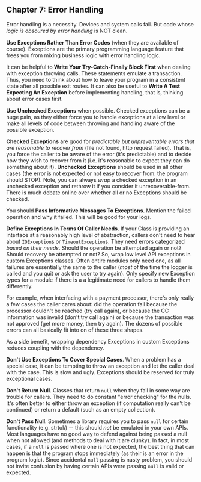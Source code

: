 ## Chapter 7: Error Handling

Error handling is a necessity. Devices and system calls fail. But code whose *logic is obscured by
error handling* is NOT clean.

**Use Exceptions Rather Than Error Codes** (when they are available of course). Exceptions are the
primary programming language feature that frees you from mixing business logic with error handling
logic.

It can be helpful to **Write Your Try-Catch-Finally Block First** when dealing with exception
throwing calls. These statements emulate a transaction. Thus, you need to think about how to leave
your program in a consistent state after all possible exit routes. It can also be useful to **Write
A Test Expecting An Exception** before implementing handling, that is, thinking about error cases
first.

**Use Unchecked Exceptions** when possible. Checked exceptions can be a huge pain, as they either
force you to handle exceptions at a low level or make all levels of code between throwing and
handling aware of the possible exception. 

**Checked Exceptions** are good for *predictable but unpreventable errors that are reasonable to
recover from* (file not found, http request failed). That is, you force the caller to be aware of
the error (it's predictable) and to decide how they wish to recover from it (i.e. it's reasonable to
expect they can do something about it). **Unchecked Exceptions** should be used in all other cases
(the error is not expected or not easy to recover from: the program should STOP). Note, you can
always *wrap* a checked exception in an unchecked exception and rethrow it if you consider it
unrecoverable-from. There is much debate online over whether all or no Exceptions should be checked.

You should **Pass Informative Messages To Exceptions**. Mention the failed operation and why it
failed. This will be good for your logs.

**Define Exceptions In Terms Of Caller Needs**. If your Class is providing an interface at a
reasonably high level of abstraction, callers don't need to hear about `IOException`s or
`TimeoutException`s. They need errors categorized *based on their needs*. Should the operation be
attempted again or not? Should recovery be attempted or not? So, wrap low level API exceptions in
custom Exceptions classes. Often entire modules only need one, as all failures are essentially the
same to the caller (*most* of the time the logger is called and you quit or ask the user to try
again). Only specify new Exception types for a module if there is a a legitimate need for callers to
handle them differently.

For example, when interfacing with a payment processor, there's only really a few cases the caller
cares about: did the operation fail because the processor couldn't be reached (try call again), or
because the CC information was invalid (don't try call again) or because the transaction was not
approved (get more money, then try again). The dozens of possible errors can all basically fit into
on of these three shapes.

As a side benefit, wrapping dependency Exceptions in custom Exceptions reduces coupling with the
dependency.

**Don't Use Exceptions To Cover Special Cases**. When a problem has a special case, it can be
tempting to throw an exception and let the caller deal with the case. This is slow and ugly.
Exceptions should be reserved for truly exceptional cases.

**Don't Return Null**. Classes that return `null` when they fail in some way are trouble for
callers. They need to do constant "error checking" for the nulls. It's often better to either throw
an exception (if computation really can't be continued) or return a default (such as an empty
collection).

**Don't Pass Null**. Sometimes a library requires you to pass `null` for certain functionality (e.g.
strtok) -- this should *not* be emulated in your own APIs. Most languages have no good way to defend
against being passed a null when not allowed (and methods to deal with it are clunky). In fact, in
most cases, if a `null` is passed where one is not expected, the best thing that can happen is that
the program stops immediately (as their is an error in the program logic). Since accidental `null`
passing is nasty problem, you should not invite confusion by having certain APIs were passing `null`
is valid or expected.
